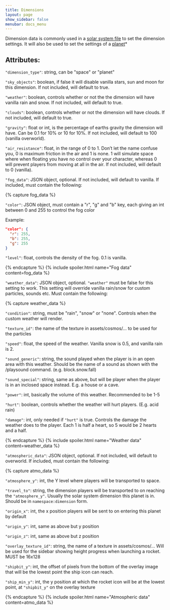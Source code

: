 ```yaml
---
title: Dimensions
layout: page
show_sidebar: false
menubar: docs_menu
---
```


Dimension data is commonly used in a [solar system file](/addonsupport/solarsystems/) to set the dimension settings. It will also be used to set the settings of a [planet](/addonsupport/planets)*

## Attributes:

`"dimension_type"`: string, can be "space" or "planet"

`"sky_objects"`: boolean, if false it will disable vanilla stars, sun and moon for this dimension. If not included, will default to true.

`"weather"`: boolean, controls whether or not the the dimension will have vanilla rain and snow. If not included, will default to true.

`"clouds"`: boolean, controls whether or not the dimension will have clouds. If not included, will default to true.

`"gravity"`: float or int, is the percentage of earths gravity the dimension will have. Can be 0.1 for 10% or 10 for 10%. If not included, will default to 100 (vanilla overworld).

`"air_resistance"`: float, in the range of 0 to 1. Don’t let the name confuse you, 0 is maximum friction in the air and 1 is none. 1 will simulate space where when floating you have no control over your character, whereas 0 will prevent players from moving at all in the air. If not included, will default to 0 (vanilla).

`"fog_data"`: JSON object, optional. If not included, will default to vanilla. If included, must contain the following:

{% capture fog_data %}

`"color"`: JSON object, must contain a "r", "g" and "b" key, each giving an int between 0 and 255 to control the fog color

Example:
```json
"color": {
  "r": 255,
  "b": 255,
  "g": 255
}
```

`"level"`: float, controls the density of the fog. 0.1 is vanilla.

{% endcapture %} {% include spoiler.html name="Fog data" content=fog_data %}

`"weather_data"`: JSON object, optional. `"weather"` must be false for this setting to work. This setting will override vanilla rain/snow for custom particles, sounds etc. Must contain the following:

{% capture weather_data %}

`"condition"`: string, must be "rain", "snow" or "none". Controls when the custom weather will render.

`"texture_id"`: the name of the texture in assets/cosmos/... to be used for the particles

`"speed"`: float, the speed of the weather. Vanilla snow is 0.5, and vanilla rain is 2.

`"sound_generic"`: string, the sound played when the player is in an open area with this weather. Should be the name of a sound as shown with the /playsound command. (e.g. block.snow.fall)

`"sound_special"`: string, same as above, but will be player when the player is in an inclosed space instead. E.g. a house or a cave.

`"power"`: int, basically the volume of this weather. Recommended to be 1-5

`"hurt"`: boolean, controls whether the weather will hurt players. (E.g. acid rain)

`"damage"`: int, only needed if `"hurt"` is true. Controls the damage the weather does to the player. Each 1 is half a heart, so 5 would be 2 hearts and a half.

{% endcapture %} {% include spoiler.html name="Weather data" content=weather_data %}

`"atmospheric_data"`: JSON object, optional. If not included, will default to overworld. If included, must contain the following:

{% capture atmo_data %}

`"atmosphere_y"`: int, the Y level where players will be transported to space.

`"travel_to"`: string, the dimension players will be transported to on reaching the `"atmosphere_y"`. Usually the solar system dimension this planet is in. Should be in `namespace:dimension` form.

`"origin_x"`: int, the x position players will be sent to on entering this planet by default

`"origin_y"`: int, same as above but y position

`"origin_z"`: int, same as above but z position

`"overlay_texture_id"`: string, the name of a texture in assets/cosmos/... Will be used for the sidebar showing height progress when launching a rocket. MUST be 16x128 

`"shipbit_y"`: int, the offset of pixels from the bottom of the overlay image that will be the lowest point the ship icon can reach. 

`"ship_min_y"`: int, the y position at which the rocket icon will be at the lowest point, at `"shipbit_y"` on the overlay texture

{% endcapture %} {% include spoiler.html name="Atmospheric data" content=atmo_data %}
